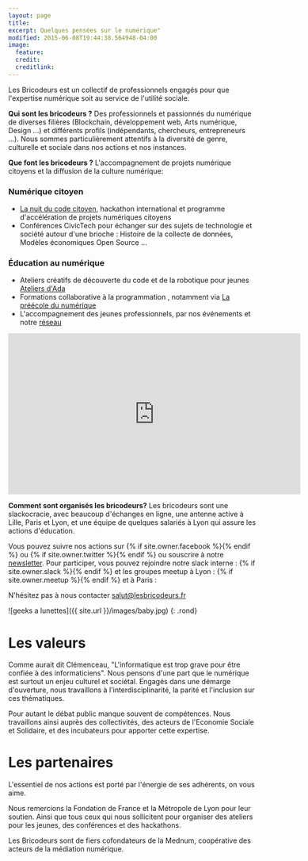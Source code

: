 ```yaml
---
layout: page
title:
excerpt: Quelques pensées sur le numérique"
modified: 2015-06-08T19:44:38.564948-04:00
image:
  feature:
  credit:
  creditlink:
---
```


Les Bricodeurs est un collectif de professionnels engagés pour que l'expertise numérique soit au service de l'utilité sociale.

**Qui sont les bricodeurs ?** Des professionnels et passionnés du numérique de diverses filières (Blockchain, développement web, Arts numérique, Design ...) et différents profils (indépendants, chercheurs, entrepreneurs ...). Nous sommes particulièrement attentifs à la diversité de genre, culturelle et sociale dans nos actions et nos instances.  

**Que font les bricodeurs ?** L'accompagnement de projets numérique citoyens et la diffusion de la culture numérique:  

### Numérique citoyen
* [La nuit du code citoyen](https://nuitcodecitoyen.org), hackathon international et programme d'accélération de projets numériques citoyens
* Conférences CivicTech pour échanger sur des sujets de technologie et société autour d'une brioche : Histoire de la collecte de données, Modèles économiques Open Source ...

### Éducation au numérique
* Ateliers créatifs de découverte du code et de la robotique pour jeunes [Ateliers d'Ada]({{site.url}}/AteliersdAda/)
* Formations collaborative à la programmation , notamment via [La préécole du numérique]({{site.url}}/preecoledunumerique/)
* L'accompagnement des jeunes professionnels, par nos événements et notre [réseau](https://join.slack.com/t/bricodeurs/shared_invite/enQtMjk4MDg1NTIxMDI4LWU1MjRhMjlmYmYyYmM3MGRhNjg3YjIzMGRiMzk0YjE4OTYyYzUxZWFkMDE1MTZiZTRiOTBhYTA4YTQ5YTA2NTY)

<div><iframe src="https://www.facebook.com/plugins/video.php?href=https%3A%2F%2Fwww.facebook.com%2Flesbricodeurs%2Fvideos%2F290466934626200%2F&show_text=0&width=590" width="590" height="325" style="border:none;overflow:hidden;display:block;margin:0 auto" scrolling="no" frameborder="0" allowTransparency="true" allowFullScreen="true"></iframe></div>	


**Comment sont organisés les bricodeurs?** Les bricodeurs sont une slackocracie, avec beaucoup d'échanges en ligne, une antenne active à Lille, Paris et Lyon, et une équipe de quelques salariés à Lyon qui assure les actions d'éducation.

Vous pouvez suivre nos actions sur {% if site.owner.facebook %}<a href="http://facebook.com/{{ site.owner.facebook }}" title="{{ site.owner.name}} on Facebook" target="_blank"><i class="fa fa-facebook-square fa-2x"></i></a>{% endif %} ou
{% if site.owner.twitter %}<a href="http://twitter.com/{{ site.owner.twitter }}" title="{{ site.owner.name}} on Twitter" target="_blank"><i class="fa fa-twitter-square fa-2x"></i></a>{% endif %} ou souscrire à notre <a href="https://lesbricodeurs.fr/nousrejoindre/">newsletter</a>. Pour participer, vous pouvez rejoindre notre slack interne : {% if site.owner.slack %}<a href="https://join.slack.com/t/bricodeurs/shared_invite/{{ site.owner.slack }}" title="{{ site.owner.name}} on Slack" target="_blank"><i class="fa fa-slack fa-2x"></i></a>{% endif %} et les groupes meetup à Lyon : {% if site.owner.meetup %}<a href="http://meetup.com/{{ site.owner.meetup }}" title="{{ site.owner.name}} on meetup" target="_blank"><i class="fa fa-calendar fa-2x"></i></a>{% endif %} et à Paris : <a href="https://www.meetup.com/fr-FR/Les-Bricodeurs-Paris/events/247215564/" title="{{ site.owner.name}} on meetup" target="_blank"><i class="fa fa-calendar fa-2x"></i></a>

N'hésitez pas à nous contacter <a href="mailto:salut@lesbricodeurs.fr">salut@lesbricodeurs.fr</a>

![geeks a lunettes]({{ site.url }}/images/baby.jpg)
{: .rond}

# Les valeurs

Comme aurait dit Clémenceau, "L'informatique est trop grave pour être confiée à des informaticiens". Nous pensons d'une part que le numérique est surtout un enjeu culturel et sociétal. Engagés dans une démarge d'ouverture, nous travaillons à l'interdisciplinarité, la parité et l'inclusion sur ces thématiques.

Pour autant le débat public manque souvent de compétences. Nous travaillons ainsi auprès des collectivités, des acteurs de l'Economie Sociale et Solidaire, et des incubateurs pour apporter cette expertise.

# Les partenaires 

L'essentiel de nos actions est porté par l'énergie de ses adhérents, on vous aime.

Nous remercions la Fondation de France et la Métropole de Lyon pour leur soutien. Ainsi que tous ceux qui nous sollicitent pour organiser des ateliers pour les jeunes, des conférences et des hackathons.

Les Bricodeurs sont de fiers cofondateurs de la Mednum, coopérative des acteurs de la médiation numérique.



